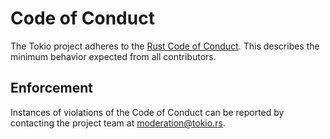 # Code of Conduct

The Tokio project adheres to the [Rust Code of Conduct](https://www.rust-lang.org/policies/code-of-conduct). This describes the minimum behavior expected from all contributors.

## Enforcement

Instances of violations of the Code of Conduct can be reported by contacting the project team at [moderation@tokio.rs](mailto:moderation@tokio.rs).
